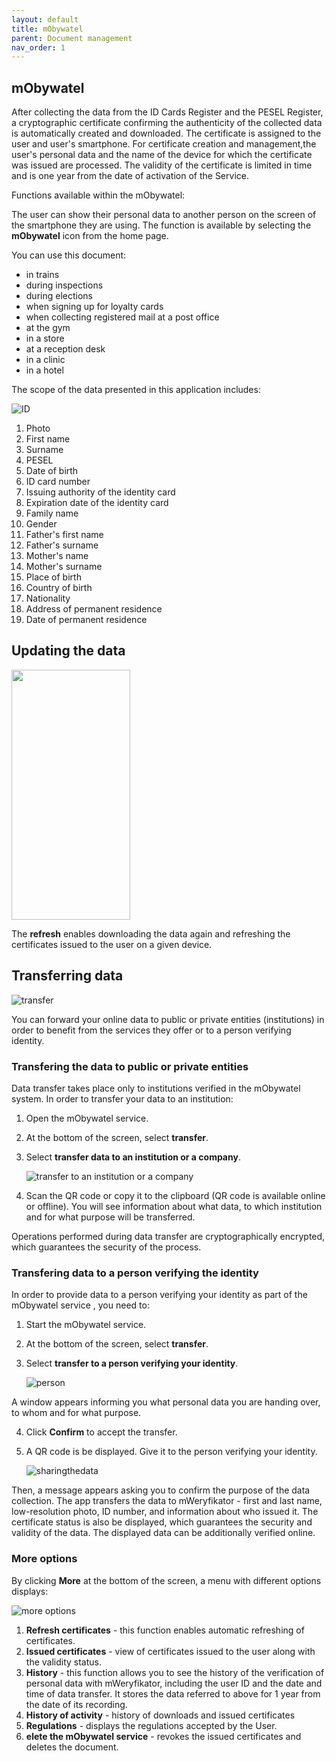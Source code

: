 ```yaml
---
layout: default
title: mObywatel
parent: Document management
nav_order: 1
---
```



## mObywatel

After collecting the data from the ID Cards Register and the PESEL Register, a cryptographic certificate confirming the authenticity of the collected data is automatically created and downloaded.
The certificate is assigned to the user and user's smartphone.
For certificate creation and management,the user's personal data and the name of the device for which the certificate was issued are processed. The validity of the certificate is limited in time and is one year from the date of activation of the Service. 



Functions available within the mObywatel:

The user can show their personal data to another person on the screen of the smartphone they are using. The function is available by selecting the **mObywatel** icon from the home page.

You can use this document:

- in trains
- during inspections
- during elections
- when signing up for loyalty cards
- when collecting registered mail at a post office
- at the gym
- in a store
- at a reception desk
- in a clinic
- in a hotel


The scope of the data presented in this application includes:

![ID](../../assets/images/dowodcaly.png)

1. Photo
2. First name
3. Surname
4. PESEL
5. Date of birth
6. ID card number
7. Issuing authority of the identity card
8. Expiration date of the identity card
9. Family name
10. Gender
11. Father's first name
12. Father's surname
13. Mother's name
14. Mother's surname 
15. Place of birth
16. Country of birth
17. Nationality
18. Address of permanent residence
19. Date of permanent residence

## Updating the data

<img src="../../assets/images/refresh.jpeg" width="190" height="400"> 

The **refresh** enables downloading the data again and refreshing the certificates issued to the user on a given device. 

## Transferring data 

![transfer](../../assets/images/transfer.png)

You can forward your online data to public or private entities (institutions) in order to benefit from the services they offer or to a person verifying identity. 

### Transfering the data to public or private entities

Data transfer takes place only to institutions verified in the mObywatel system.
In order to transfer your data to an institution:
1. Open the mObywatel service.
2. At the bottom of the screen, select **transfer**.
3. Select **transfer data to an institution or a company**.
   
   ![transfer to an institution or a company](../../assets/images/transfer2.png)

4. Scan the QR code or copy it to the clipboard (QR code is available online or offline). You will see information about what data, to which institution and for what purpose will be transferred. 

Operations performed during data transfer are cryptographically encrypted, which guarantees the security of the process. 

### Transfering data to a person verifying the identity

In order to provide data to a person verifying your identity as part of the mObywatel service , you need to:
1. Start the mObywatel service.
2. At the bottom of the screen, select **transfer**.
3. Select **transfer to a person verifying your identity**.

    ![person](../../assets/images/osoba.png)

 A window appears informing you what personal data you are handing over, to whom and for what purpose.

4. Click **Confirm** to accept the transfer.
5. A QR code is be displayed. Give it to the person verifying your identity.

    ![sharingthedata](../../assets/images/sharedata.png)

Then, a message appears asking you to confirm the purpose of the data collection.
The app transfers the data to mWeryfikator - first and last name, low-resolution photo, ID number, and information about who issued it. The certificate status is also be displayed, which guarantees the security and validity of the data. The displayed data can be additionally verified online. 

### More options

By clicking **More** at the bottom of the screen, a menu with different options displays:

![more options](../../assets/images/more.png)

1. **Refresh certificates** - this function enables automatic refreshing of certificates.
2. **Issued certificates** - view of certificates issued to the user along with the validity status.
3. **History** - this function allows you to see the history of the verification of personal data with mWeryfikator, including the user ID and the date and time of data transfer. It stores the data referred to above for 1 year from the date of its recording.
4. **History of activity** - history of downloads and issued certificates
5. **Regulations** - displays the regulations accepted by the User.
6. **elete the mObywatel service** - revokes the issued certificates and deletes the document. 